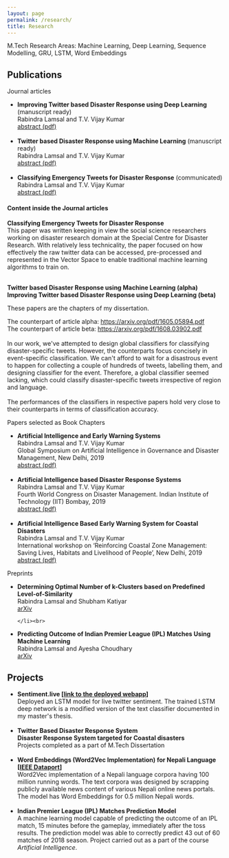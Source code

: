 ```yaml
---
layout: page
permalink: /research/
title: Research
---
```


M.Tech Research Areas: Machine Learning, Deep Learning, Sequence Modelling, GRU, LSTM, Word Embeddings

<h2>Publications</h2>
Journal articles
<ul>
	<li>
		<b>Improving Twitter based Disaster Response using Deep Learning</b> (manuscript ready)<br>
		Rabindra Lamsal and T.V. Vijay Kumar<br>
		<a href="https://rlamsal.com.np/papers/ITB_DR_DL.pdf"><div class="color-button">abstract (pdf)</div></a>
	</li><br>


<li>
<b>Twitter based Disaster Response using Machine Learning</b> (manuscript ready)<br>Rabindra Lamsal and T.V. Vijay Kumar<br>
<a href="https://rlamsal.com.np/papers/TB_DR_ML.pdf"><div class="color-button">abstract (pdf)</div></a>
</li><br>
<li> <b> Classifying Emergency Tweets for Disaster Response</b> (communicated)<br>Rabindra Lamsal and T.V. Vijay Kumar<br>
<a href="https://rlamsal.com.np/papers/CET_DR.pdf"><div class="color-button">abstract (pdf)</div></a>
</li></ul>


<div class="journal">
<h4>Content inside the Journal articles</h4>	
<b>Classifying Emergency Tweets for Disaster Response</b><br>
This paper was written keeping in view the social science researchers working on disaster research domain at the Special Centre for Disaster Research. With relatively less technicality, the paper focused on how effectively the raw twitter data can be accessed, pre-processed and represented in the Vector Space to enable traditional machine learning algorithms to train on. <br><br>
	
<b>Twitter based Disaster Response using Machine Learning (alpha)</b><br>
<b>Improving Twitter based Disaster Response using Deep Learning (beta)</b><br>

These papers are the chapters of my dissertation.<br>

The counterpart of article alpha: <a href="https://arxiv.org/abs/1605.05894">https://arxiv.org/pdf/1605.05894.pdf</a><br>
The counterpart of article beta: <a href="https://arxiv.org/pdf/1608.03902.pdf">https://arxiv.org/pdf/1608.03902.pdf</a><br>
<br>
In our work, we've attempted to design global classifiers for classifying disaster-specific tweets. However, the counterparts focus concisely in event-specific classification. We can't afford to wait for a disastrous event to happen for collecting a couple of hundreds of tweets, labelling them, and designing classifier for the event. Therefore, a global classifier seemed lacking, which could classify disaster-specific tweets irrespective of region and language.<br>
<br>
The performances of the classifiers in respective papers hold very close to their counterparts in terms of classification accuracy.	
</div>

Papers selected as Book Chapters

<ul>
	<li>
		<b>Artificial Intelligence and Early Warning Systems</b><br>
		Rabindra Lamsal and T.V. Vijay Kumar<br>
		Global Symposium on Artificial Intelligence in Governance and Disaster Management, New Delhi, 2019<br>
		<a href="https://rlamsal.com.np/papers/AI_EWS.pdf"><div class="color-button">abstract (pdf)</div></a>
	</li><br>
	
<li> <b>Artificial Intelligence based Disaster Response Systems</b><br>Rabindra Lamsal and T.V. Vijay Kumar<br> Fourth World Congress on Disaster Management. Indian Institute of Technology (IIT) Bombay, 2019<br> 
<a href="https://rlamsal.com.np/papers/AI_DRS.pdf"><div class="color-button">abstract (pdf)</div></a>
</li><br>

<li> <b>Artificial Intelligence Based Early Warning System for Coastal Disasters</b><br>Rabindra Lamsal and T.V. Vijay Kumar<br> International workshop on ‘Reinforcing Coastal Zone Management: Saving Lives, Habitats and Livelihood of People’, New Delhi, 2019<br>
<a href="https://rlamsal.com.np/papers/AI_EWS_CD.pdf"><div class="color-button">abstract (pdf)</div></a>
</li></ul>

Preprints
<ul>
	<li>
		<b>Determining Optimal Number of k-Clusters based on Predefined Level-of-Similarity</b><br>
		Rabindra Lamsal and Shubham Katiyar<br>
		<a href="https://arxiv.org/abs/1810.01878"><div class="color-button">arXiv</div></a>

	</li><br>
	
<li> <b>Predicting Outcome of Indian Premier League (IPL) Matches Using Machine Learning</b><br>
Rabindra Lamsal and Ayesha Choudhary<br>
<a href="https://arxiv.org/abs/1809.09813"><div class="color-button">arXiv</div></a>
</li></ul>

<h2>Projects</h2>
<ul>
	
<li>
		<b>Sentiment.live [<a href="https://sentiment.live">link to the deployed webapp</a>]</b><br>
		Deployed an LSTM model for live twitter sentiment. The trained LSTM deep network is a modified version of the text classifier documented in my master's thesis.<br>
	</li><br>	

<li> <b>Twitter Based Disaster Response System</b><br>
<b>Disaster Response System targeted for Coastal disasters</b><br>
		Projects completed as a part of M.Tech Dissertation<br>
	</li><br>
	
<li> <b>Word Embeddings (Word2Vec Implementation) for Nepali Language [<a href="https://ieee-dataport.org/open-access/300-dimensional-word-embeddings-nepali-language">IEEE Dataport</a>]</b><br>
Word2Vec implementation of a Nepali language corpora having 100 million running words. The
text corpora was designed by scrapping publicly available news content of various Nepali online
news portals. The model has Word Embeddings for 0.5 million Nepali words.</li><br>



<li> <b>Indian Premier League (IPL) Matches Prediction Model</b><br>
A machine learning model capable of predicting the outcome of an IPL match, 15 minutes before
the gameplay, immediately after the toss results. The prediction model was able to correctly predict
43 out of 60 matches of 2018 season. Project carried out as a part of the course <em>Artificial Intelligence</em>.
</li></ul>
